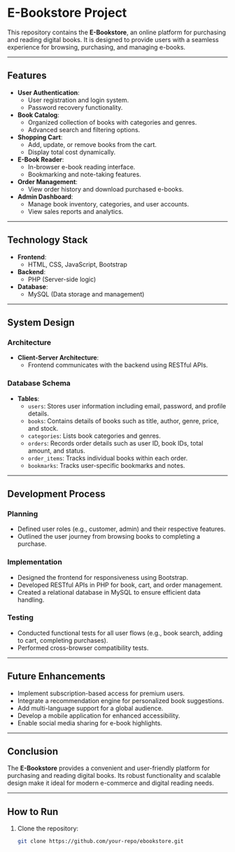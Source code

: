 # E-Bookstore Project

This repository contains the **E-Bookstore**, an online platform for purchasing and reading digital books. It is designed to provide users with a seamless experience for browsing, purchasing, and managing e-books.

---

## Features

- **User Authentication**:
  - User registration and login system.
  - Password recovery functionality.
- **Book Catalog**:
  - Organized collection of books with categories and genres.
  - Advanced search and filtering options.
- **Shopping Cart**:
  - Add, update, or remove books from the cart.
  - Display total cost dynamically.
- **E-Book Reader**:
  - In-browser e-book reading interface.
  - Bookmarking and note-taking features.
- **Order Management**:
  - View order history and download purchased e-books.
- **Admin Dashboard**:
  - Manage book inventory, categories, and user accounts.
  - View sales reports and analytics.

---

## Technology Stack

- **Frontend**:
  - HTML, CSS, JavaScript, Bootstrap
- **Backend**:
  - PHP (Server-side logic)
- **Database**:
  - MySQL (Data storage and management)

---

## System Design

### Architecture
- **Client-Server Architecture**:
  - Frontend communicates with the backend using RESTful APIs.

### Database Schema
- **Tables**:
  - `users`: Stores user information including email, password, and profile details.
  - `books`: Contains details of books such as title, author, genre, price, and stock.
  - `categories`: Lists book categories and genres.
  - `orders`: Records order details such as user ID, book IDs, total amount, and status.
  - `order_items`: Tracks individual books within each order.
  - `bookmarks`: Tracks user-specific bookmarks and notes.

---

## Development Process

### Planning
- Defined user roles (e.g., customer, admin) and their respective features.
- Outlined the user journey from browsing books to completing a purchase.

### Implementation
- Designed the frontend for responsiveness using Bootstrap.
- Developed RESTful APIs in PHP for book, cart, and order management.
- Created a relational database in MySQL to ensure efficient data handling.

### Testing
- Conducted functional tests for all user flows (e.g., book search, adding to cart, completing purchases).
- Performed cross-browser compatibility tests.

---

## Future Enhancements

- Implement subscription-based access for premium users.
- Integrate a recommendation engine for personalized book suggestions.
- Add multi-language support for a global audience.
- Develop a mobile application for enhanced accessibility.
- Enable social media sharing for e-book highlights.

---

## Conclusion

The **E-Bookstore** provides a convenient and user-friendly platform for purchasing and reading digital books. Its robust functionality and scalable design make it ideal for modern e-commerce and digital reading needs.

---

## How to Run

1. Clone the repository:
   ```bash
   git clone https://github.com/your-repo/ebookstore.git
